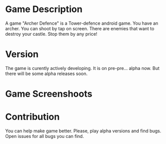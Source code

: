 # Game Description
A game "Archer Defence" is a Tower-defence android game. 
You have an archer. You can shoot by tap on screen. There are enemies that want to destroy your castle. Stop them by any price!

# Version
The game is curently actively developing. It is on pre-pre... alpha now. But there will be some alpha releases soon.

# Game Screenshoots 

# Contribution
You can help make game better. Please, play alpha versions and find bugs. Open issues for all bugs you can find.

